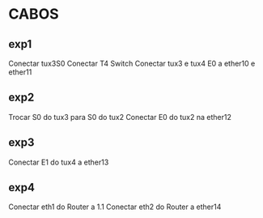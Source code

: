 # CABOS

## exp1

Conectar tux3S0
Conectar T4 Switch
Conectar tux3 e tux4 E0 a ether10 e ether11

## exp2

Trocar S0 do tux3 para S0 do tux2
Conectar E0 do tux2 na ether12


## exp3

Conectar E1 do tux4 a ether13

## exp4

Conectar eth1 do Router a 1.1
Conectar eth2 do Router a ether14


